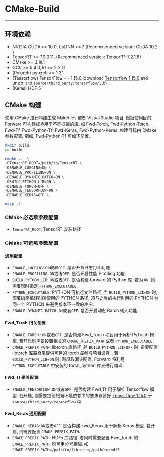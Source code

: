 # CMake-Build

----

## 环境依赖

- NVIDIA CUDA >= 10.0, CuDNN >= 7 (Recommended version: CUDA 10.2 )
- TensorRT >= 7.0.0.11,  (Recommended version: TensorRT-7.2.1.6)
- CMake >= 3.10.1
- GCC >= 5.4.0, ld >= 2.26.1
- (Pytorch) pytorch == 1.3.1
- (Tensorflow) TensorFlow == 1.15.0 (download [Tensorflow 1.15.0](https://github.com/neargye-forks/tensorflow/releases) and unzip it to `source/third_party/tensorflow/lib`)
- (Keras) HDF 5

## CMake 构建

使用 CMake 进行构建生成 Makefiles 或者 Visual Studio 项目.  根据使用目的, Forward 可构建成适用于不同框架的库, 如 Fwd-Torch, Fwd-Python-Torch, Fwd-Tf, Fwd-Python-Tf, Fwd-Keras, Fwd-Python-Keras. 构建目标由 CMake 参数配置, 例如, Fwd-Python-Tf 可如下配置.

``` sh
mkdir build
cd build

cmake ..  \
-DTensorRT_ROOT=/path/to/TensorRT \ 
-DENABLE_LOGGING=ON \  
-DENABLE_PROFILING=ON \  
-DENABLE_DYNAMIC_BATCH=ON \ 
-DBUILD_PTYHON_LIB=ON \
-DENABLE_TORCH=OFF \  
-DENABLE_TENSORFLOW=ON \ 
-DENABLE_KERAS=OFF \ 

make -j
```

### CMake 必选项参数配置

- `TensorRT_ROOT`: TensorRT 安装路径

### CMake 可选项参数配置

#### 通用配置

- `ENABLE_LOGGING`: `ON`或者`OFF`. 是否开启日志打印功能. 
- `ENABLE_PROFILING`: `ON`或者`OFF`. 是否开启性能 Profiling 功能. 
- `BUILD_PYTHON_LIB`: `ON`或者`OFF`. 是否构建 forward 的 Python 库. 若为 `ON`, 则需要同时指定 `PYTHON_EXECUTABLE`. 
- `PYTHON_EXECUTABLE`: PYTHON 可执行文件路径, 当 `BUILD_PYTHON_LIB=ON` 时, 须要指定编译时所使用的 PYTHON 路径, 须与之后的执行时用的 PYTHON 为同一个 PYTHON 来避免版本不一致的冲突. 
- `ENABLE_DYNAMIC_BATCH`: `ON`或者`OFF`. 是否开启动态 Batch 输入功能. 

#### Fwd_Torch 相关配置

- `ENABLE_TORCH` : `ON`或者`OFF`. 是否构建 Fwd_Torch 项目用于解析 PyTorch 模型. 若开启则需要设置相关的 `CMAKE_PREFIX_PATH` 或者 `PYTHON_EXECUTABLE`. 
- `CMAKE_PREFIX_PATH`: libtorch 库路径. 若 `BUILD_PYTHON_LIB=OFF` 时, 需要配置 libtorch 库路径来提供可用的 torch 库参与项目编译；若 `BUILD_PYTHON_LIB=ON` 时, 则须取消该配置, Forward 将利用 `PYTHON_EXECUTABLE` 中安装的 torch_python 库来进行编译. 

#### Fwd_Tf 相关配置

- `ENABLE_TENSORFLOW`: `ON`或者`OFF`. 是否构建 Fwd_Tf 用于解析 Tensorflow 模型. 若开启, 则需要提前根据环境依赖中的要求安装好 [Tensorflow 1.15.0](https://github.com/neargye-forks/tensorflow/releases) 于 `source/third_party/tensorflow` 中. 

#### Fwd_Keras 通用配置

- `ENABLE_KERAS`: `ON`或者`OFF`. 是否构建 Fwd_Keras 用于解析 Keras 模型. 若开启, 则需要配置 `CMAKE_PREFIX_PATH`. 
- `CMAKE_PREFIX_PATH`: HDF5 库路径. 若同时需要配置 Fwd_Torch 的 `CMAKE_PREFIX_PATH`, 则可用分号相隔, 如 `CMAKE_PREFIX_PATH=/path/to/libtorch;/path/to/hdf5`. 
